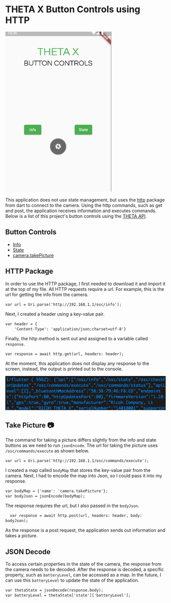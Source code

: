 # THETA X Button Controls using HTTP

![screenshot](docs/layout.png)

This application does not use state management, but uses the [http](https://pub.dev/packages/http) package from dart to connect to the camera. Using the http commands, such as get and post, the application receives information and executes commands. Below is a list of this project's button controls using the [THETA API](https://api.ricoh/docs/theta-web-api-v2.1/). 

## Button Controls

* [Info](https://api.ricoh/docs/theta-web-api-v2.1/protocols/info/)
* [State](https://api.ricoh/docs/theta-web-api-v2.1/protocols/state/)
* [camera.takePicture](https://api.ricoh/docs/theta-web-api-v2.1/commands/camera.take_picture/)

## HTTP Package

In order to use the HTTP package, I first needed to download it and import it at the top of my file. All HTTP requests require a url. For example, this is the url for getting the info from the camera. 

```
var url = Uri.parse('http://192.168.1.1/osc/info');
```

Next, I created a header using a key-value pair. 

```
var header = {
    'Content-Type': 'application/json;charset=utf-8'}
```

Finally, the http method is sent out and assigned to a variable called `response`.

```
var response = await http.get(url, headers: header);
```

At the moment, this application does not display any response to the screen, instead, the output is printed out to the console. 

![output](docs/output.png)

## Take Picture 📷

The command for taking a picture differs slightly from the info and state buttons as we need to run `jsonEncode`. The url for taking the picture uses `/osc/commands/execute` as shown below.

```
var url = Uri.parse('http://192.168.1.1/osc/commands/execute');
```

I created a map called `bodyMap` that stores the key-value pair from the camera. Next, I had to encode the map into Json, so I could pass it into my response. 

```
var bodyMap = {'name': 'camera.takePicture'};
var bodyJson = jsonEncode(bodyMap);
```

The response requires the url, but I also passed in the `bodyJson`.

```
  var response = await http.post(url, headers: header, body: bodyJson);
```

As the response is a post request, the application sends out information and takes a picture. 

## JSON Decode

To access certain properties in the state of the camera, the response from the camera needs to be decoded. After the response is decoded, a specific property, such as `batteryLevel`, can be accessed as a map. In the future, I can use this `batteryLevel` to update the state of the application. 

```
var thetaState = jsonDecode(response.body);
var batteryLevel = thetaState['state']['batteryLevel'];
```